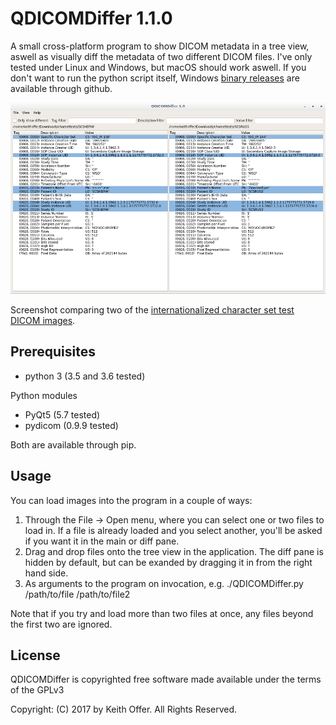 QDICOMDiffer 1.1.0
==================

A small cross-platform program to show DICOM metadata in a tree view, aswell as visually diff the metadata of two different DICOM files. I've only tested under Linux and Windows, but macOS should work aswell. If you don't want to run the python script itself, Windows [binary releases](https://github.com/keithoffer/QDICOMDiffer/releases) are available through github.

![Screenshot comparing two of the internationalized character set test DICOM images](Screenshots/main_screenshot.png?raw=true)

Screenshot comparing two of the [internationalized character set test DICOM images](http://www.dclunie.com/images/charset/ ). 

Prerequisites
-------------
- python 3 (3.5 and 3.6 tested)

Python modules

- PyQt5 (5.7 tested)
- pydicom (0.9.9 tested)

Both are available through pip. 

Usage
-----
You can load images into the program in a couple of ways:

1) Through the File -> Open menu, where you can select one or two files to load in. If a file is already loaded and you select another, you'll be asked if you want it in the main or diff pane.
2) Drag and drop files onto the tree view in the application. The diff pane is hidden by default, but can be exanded by dragging it in from the right hand side.
3) As arguments to the program on invocation, e.g. ./QDICOMDiffer.py /path/to/file /path/to/file2

Note that if you try and load more than two files at once, any files beyond the first two are ignored.

License
-------

QDICOMDiffer is copyrighted free software made available under the terms of the GPLv3

Copyright: (C) 2017 by Keith Offer. All Rights Reserved.